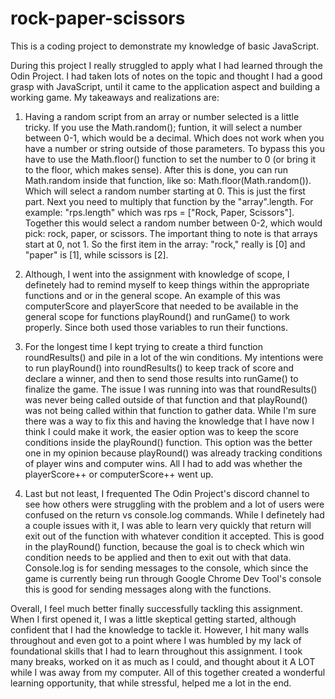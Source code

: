 # rock-paper-scissors

This is a coding project to demonstrate my knowledge of basic JavaScript.

During this project I really struggled to apply what I had learned through the Odin Project. I had taken lots of notes on the topic and thought I had a good grasp with JavaScript, until it came to the application aspect and building a working game. My takeaways and realizations are:

1. Having a random script from an array or number selected is a little tricky. If you use the Math.random(); funtion, it will select a number between 0-1, which would be a decimal. Which does not work when you have a number or string outside of those parameters. To bypass this you have to use the Math.floor() function to set the number to 0 (or bring it to the floor, which makes sense). After this is done, you can run Math.random inside that function, like so: Math.floor(Math.random()). Which will select a random number starting at 0. This is just the first part. Next you need to multiply that function by the "array".length. For example: "rps.length" which was rps = ["Rock, Paper, Scissors"]. Together this would select a random number between 0-2, which would pick: rock, paper, or scissors. The important thing to note is that arrays start at 0, not 1. So the first item in the array: "rock," really is [0] and "paper" is [1], while scissors is [2].

2. Although, I went into the assignment with knowledge of scope, I definetely had to remind myself to keep things within the appropriate functions and or in the general scope. An example of this was computerScore and playerScore that needed to be available in the general scope for functions playRound() and runGame() to work properly. Since both used those variables to run their functions.

3. For the longest time I kept trying to create a third function roundResults() and pile in a lot of the win conditions. My intentions were to run playRound() into roundResults() to keep track of score and declare a winner, and then to send those results into runGame() to finalize the game. The issue I was running into was that roundResults() was never being called outside of that function and that playRound() was not being called within that function to gather data. While I'm sure there was a way to fix this and having the knowledge that I have now I think I could make it work, the easier option was to keep the score conditions inside the playRound() function. This option was the better one in my opinion because playRound() was already tracking conditions of player wins and computer wins. All I had to add was whether the playerScore++ or computerScore++ went up.

4. Last but not least, I frequented The Odin Project's discord channel to see how others were struggling with the problem and a lot of users were confused on the return vs console.log commands. While I definetely had a couple issues with it, I was able to learn very quickly that return will exit out of the function with whatever condition it accepted. This is good in the playRound() function, because the goal is to check which win condition needs to be applied and then to exit out with that data. Console.log is for sending messages to the console, which since the game is currently being run through Google Chrome Dev Tool's console this is good for sending messages along with the functions.

Overall, I feel much better finally successfully tackling this assignment. When I first opened it, I was a little skeptical getting started, although confident that I had the knowledge to tackle it. However, I hit many walls throughout and even got to a point where I was humbled by my lack of foundational skills that I had to learn throughout this assignment. I took many breaks, worked on it as much as I could, and thought about it A LOT while I was away from my computer. All of this together created a wonderful learning opportunity, that while stressful, helped me a lot in the end.